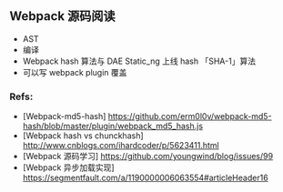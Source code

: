## Webpack 源码阅读

- AST
- 编译
- Webpack hash 算法与 DAE Static_ng 上线 hash 「SHA-1」算法
- 可以写 webpack plugin 覆盖

### Refs:

- [Webpack-md5-hash] https://github.com/erm0l0v/webpack-md5-hash/blob/master/plugin/webpack_md5_hash.js
- [Webpack hash vs chunckhash] http://www.cnblogs.com/ihardcoder/p/5623411.html
- [Webpack 源码学习] https://github.com/youngwind/blog/issues/99
- [Webpack 异步加载实现] https://segmentfault.com/a/1190000006063554#articleHeader16

